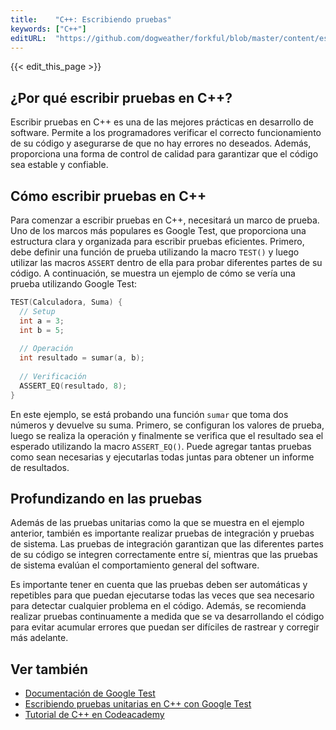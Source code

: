 ```yaml
---
title:    "C++: Escribiendo pruebas"
keywords: ["C++"]
editURL:  "https://github.com/dogweather/forkful/blob/master/content/es/cpp/writing-tests.md"
---
```


{{< edit_this_page >}}

## ¿Por qué escribir pruebas en C++?

Escribir pruebas en C++ es una de las mejores prácticas en desarrollo de software. Permite a los programadores verificar el correcto funcionamiento de su código y asegurarse de que no hay errores no deseados. Además, proporciona una forma de control de calidad para garantizar que el código sea estable y confiable.

## Cómo escribir pruebas en C++

Para comenzar a escribir pruebas en C++, necesitará un marco de prueba. Uno de los marcos más populares es Google Test, que proporciona una estructura clara y organizada para escribir pruebas eficientes. Primero, debe definir una función de prueba utilizando la macro `TEST()` y luego utilizar las macros `ASSERT` dentro de ella para probar diferentes partes de su código. A continuación, se muestra un ejemplo de cómo se vería una prueba utilizando Google Test:

```C++
TEST(Calculadora, Suma) {
  // Setup
  int a = 3;
  int b = 5;
  
  // Operación
  int resultado = sumar(a, b);
  
  // Verificación
  ASSERT_EQ(resultado, 8);
}
```

En este ejemplo, se está probando una función `sumar` que toma dos números y devuelve su suma. Primero, se configuran los valores de prueba, luego se realiza la operación y finalmente se verifica que el resultado sea el esperado utilizando la macro `ASSERT_EQ()`. Puede agregar tantas pruebas como sean necesarias y ejecutarlas todas juntas para obtener un informe de resultados.

## Profundizando en las pruebas

Además de las pruebas unitarias como la que se muestra en el ejemplo anterior, también es importante realizar pruebas de integración y pruebas de sistema. Las pruebas de integración garantizan que las diferentes partes de su código se integren correctamente entre sí, mientras que las pruebas de sistema evalúan el comportamiento general del software.

Es importante tener en cuenta que las pruebas deben ser automáticas y repetibles para que puedan ejecutarse todas las veces que sea necesario para detectar cualquier problema en el código. Además, se recomienda realizar pruebas continuamente a medida que se va desarrollando el código para evitar acumular errores que puedan ser difíciles de rastrear y corregir más adelante.

## Ver también

- [Documentación de Google Test](https://github.com/google/googletest) 
- [Escribiendo pruebas unitarias en C++ con Google Test](https://www.freecodecamp.org/news/writing-tight-reliable-c-tests-with-googletest-part-i-a-simple-example-86e637db97d3/) 
- [Tutorial de C++ en Codeacademy](https://www.codecademy.com/learn/learn-c-plus-plus)